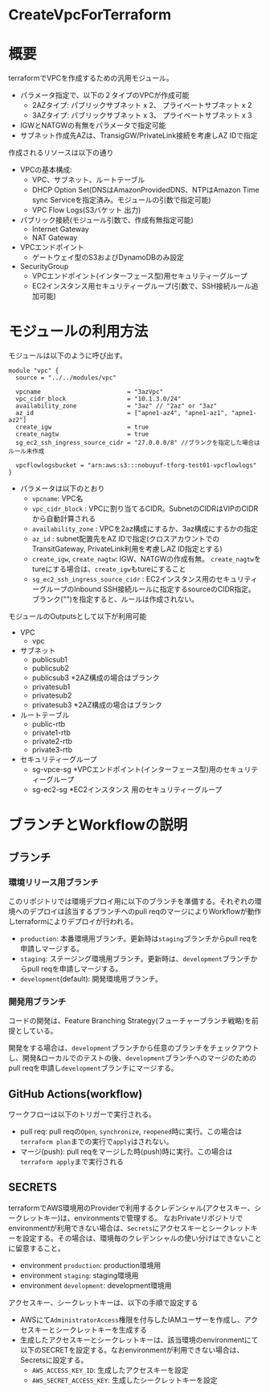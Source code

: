 # CreateVpcForTerraform
# 概要
terraformでVPCを作成するための汎用モジュール。
- パラメータ指定で、以下の２タイプのVPCが作成可能
  - 2AZタイプ: パブリックサブネット x 2、 プライベートサブネット x 2
  - 3AZタイプ: パブリックサブネット x 3、 プライベートサブネット x 3
- IGWとNATGWの有無をパラメータで指定可能
- サブネット作成先AZは、TransigGW/PrivateLink接続を考慮しAZ IDで指定

作成されるリソースは以下の通り
- VPCの基本構成: 
  - VPC、サブネット、ルートテーブル
  - DHCP Option Set(DNSはAmazonProvidedDNS、NTPはAmazon Time sync Serviceを指定済み。モジュールの引数で指定可能)
  - VPC Flow Logs(S3バケット 出力)
- パブリック接続(モジュール引数で、作成有無指定可能)
  - Internet Gateway
  - NAT Gateway
- VPCエンドポイント
  - ゲートウェイ型のS3およびDynamoDBのみ設定
- SecurityGroup
  - VPCエンドポイント(インターフェース型)用セキュリティーグループ
  - EC2インスタンス用セキュリティーグループ(引数で、SSH接続ルール追加可能)

# モジュールの利用方法
モジュールは以下のように呼び出す。

```hcl
module "vpc" {
  source = "../../modules/vpc"

  vpcname                        = "3azVpc"
  vpc_cidr_block                 = "10.1.3.0/24"
  availability_zone              = "3az" // "2az" or "3az"
  az_id                          = ["apne1-az4", "apne1-az1", "apne1-az2"]
  create_igw                     = true
  create_nagtw                   = true
  sg_ec2_ssh_ingress_source_cidr = "27.0.0.0/8" //ブランクを指定した場合はルール未作成

  vpcflowlogsbucket = "arn:aws:s3:::nobuyuf-tforg-test01-vpcflowlogs"
}
```
- パラメータは以下のとおり
  - `vpcname`: VPC名
  - `vpc_cidr_block` : VPCに割り当てるCIDR。SubnetのCIDRはVIPのCIDRから自動計算される
  - `availability_zone` : VPCを2az構成にするか、3az構成にするかの指定
  - `az_id` : subnet配置先をAZ IDで指定(クロスアカウントでのTransitGateway, PrivateLink利用を考慮しAZ ID指定とする)
  - `create_igw`, `create_nagtw`: IGW、NATGWの作成有無。 `create_nagtw`をtureにする場合は、`create_igw`もtureにすること
  - `sg_ec2_ssh_ingress_source_cidr` : EC2インスタンス用のセキュリティーグループのInbound SSH接続ルールに指定するsourceのCIDR指定。ブランク("")を指定すると、ルールは作成されない。


モジュールのOutputsとして以下が利用可能
- VPC
  - vpc
- サブネット
  - publicsub1
  - publicsub2
  - publicsub3 *2AZ構成の場合はブランク
  - privatesub1
  - privatesub2
  - privatesub3 *2AZ構成の場合はブランク
- ルートテーブル
  - public-rtb
  - private1-rtb
  - private2-rtb
  - private3-rtb
- セキュリティーグループ
  - sg-vpce-sg *VPCエンドポイント(インターフェース型)用のセキュリティーグループ
  - sg-ec2-sg *EC2インスタンス 用のセキュリティーグループ

# ブランチとWorkflowの説明
## ブランチ
### 環境リリース用ブランチ
このリポジトリでは環境デプロイ用に以下のブランチを準備する。それぞれの環境へのデプロイは該当するブランチへのpull reqのマージによりWorkflowが動作しterraformによりデプロイが行われる。
- `production`: 本番環境用ブランチ。更新時は`staging`ブランチからpull reqを申請しマージする。
- `staging`: ステージング環境用ブランチ。更新時は、`development`ブランチからpull reqを申請しマージする。
- `development`(default): 開発環境用ブランチ。
### 開発用ブランチ
コードの開発は、Feature Branching Strategy(フューチャーブランチ戦略)を前提としている。

開発をする場合は、`development`ブランチから任意のブランチをチェックアウトし、開発&ローカルでのテストの後、`development`ブランチへのマージのためのpull reqを申請し`development`ブランチにマージする。

## GitHub Actions(workflow)
ワークフローは以下のトリガーで実行される。
- pull req: pull reqの`Open`, `synchronize`, `reopened`時に実行。この場合は`terraform plan`までの実行で`apply`はされない。
- マージ(push): pull reqをマージした時(push)時に実行。この場合は`terraform apply`まで実行される
## SECRETS
terraformでAWS環境用のProviderで利用するクレデンシャル(アクセスキー、シークレットキー)は、environmentsで管理する。
なおPrivateリポジトリでenvironmentが利用できない場合は、`Secrets`にアクセスキーとシークレットキーを設定する。その場合は、環境毎のクレデンシャルの使い分けはできないことに留意すること。
- environment `production`: production環境用
- environment `staging`: staging環境用
- environment `development`: development環境用

アクセスキー、シークレットキーは、以下の手順で設定する
- AWSにて`AdministratorAccess`権限を付与したIAMユーザーを作成し、アクセスキーとシークレットキーを生成する
- 生成したアクセスキーとシークレットキーは、該当環境のenvironmentにて以下のSECRETを設定する。なおenvironmentが利用できない場合は、Secretsに設定する。
  - `AWS_ACCESS_KEY_ID`: 生成したアクセスキーを設定
  - `AWS_SECRET_ACCESS_KEY`: 生成したシークレットキーを設定

